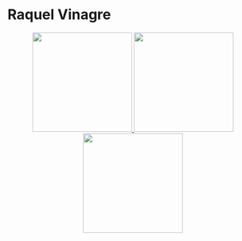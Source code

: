 <h1>Raquel Vinagre</h1>
<div align="center">
  <a href="https://github.com/raquelvinagre">
  <img height="200em" src="https://github-readme-stats.vercel.app/api?username=raquelvinagre&show_icons=true&theme=catppuccin_mocha&include_all_commits=true&count_private=true"/>
  <img height="200em" src="https://github-readme-stats.vercel.app/api/top-langs/?username=raquelvinagre&layout=donut&langs_count=7&theme=catppuccin_mocha"/>
  <img height="200em" src="https://external-content.duckduckgo.com/iu/?u=https%3A%2F%2Fmedia.giphy.com%2Fmedia%2FJIX9t2j0ZTN9S%2Fgiphy.gif&f=1&nofb=1&ipt=e608b8af2833dbc98b9eb2c8a99e14edec61f530029c99250ada2a2bb323c135&ipo=images"/>
</div>
 <!--[![GitHub Streak](https://github-readme-streak-stats.herokuapp.com?user=raquelvinagre&theme=catppuccin-mocha)](https://git.io/streak-stats) -->

<!--
**raquelvinagre/raquelvinagre** is a ✨ _special_ ✨ repository because its `README.md` (this file) appears on your GitHub profile.

Here are some ideas to get you started:

- 🔭 I’m currently working on ...
- 🌱 I’m currently learning ...
- 👯 I’m looking to collaborate on ...
- 🤔 I’m looking for help with ...
- 💬 Ask me about ...
- 📫 How to reach me: ...
- 😄 Pronouns: ...
- ⚡ Fun fact: ...
-->
